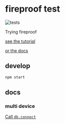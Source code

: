 # fireproof test
![tests](https://github.com/nichoth/fireproof-test/actions/workflows/nodejs.yml/badge.svg)

Trying fireproof

[see the tutorial](https://use-fireproof.com/docs/react-tutorial)

[or the docs](https://use-fireproof.com/docs/database-api/basics)

## develop

```sh
npm start
```

## docs

### multi device

[Call `db.connect`](https://use-fireproof.com/docs/connect#easy-start)

